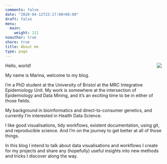 ```yaml
---
comments: false
date: "2020-04-12T22:17:00+00:00"
draft: false
menu:
  main:
    weight: 111
noauthor: true
share: true
title: About me
type: page
---
```


<img style="float: right;" src="/img/marina-logo-large.gif">

Hello, world!

My name is Marina, welcome to my blog.

I’m a PhD student at the University of Bristol at the MRC Integrative Epidemiology Unit. My work is somewhere at the intersection of Epidemiology and Data Mining, and it’s an exciting time to be in either of those fields.

My background in bioinformatics and direct-to-consumer genetics, and currently I’m interested in Health Data Science.

I like good visualisations, tidy workflows, existent documentation, using git, and reproducible science. And I’m on the journey to get better at all of those things.

In this blog I intend to talk about data visualisations and workflows I create for my projects and share any (hopefully) useful insights into new methods and tricks I discover along the way.

